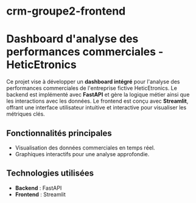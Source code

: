 # crm-groupe2-frontend
# Dashboard d'analyse des performances commerciales - HeticEtronics

Ce projet vise à développer un **dashboard intégré** pour l'analyse des performances commerciales de l'entreprise fictive HeticEtronics. Le backend est implémenté avec **FastAPI** et gère la logique métier ainsi que les interactions avec les données. Le frontend est conçu avec **Streamlit**, offrant une interface utilisateur intuitive et interactive pour visualiser les métriques clés.

## Fonctionnalités principales
- Visualisation des données commerciales en temps réel.
- Graphiques interactifs pour une analyse approfondie.

## Technologies utilisées
- **Backend** : FastAPI
- **Frontend** : Streamlit
